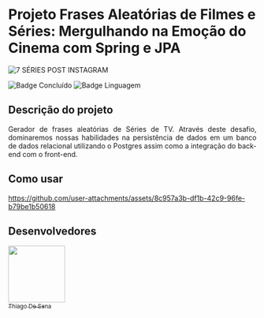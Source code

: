 # Projeto Frases Aleatórias de Filmes e Séries: Mergulhando na Emoção do Cinema com Spring e JPA
![7 SÉRIES POST INSTAGRAM](https://github.com/ThiagoDeSena/screenmatchfrases/assets/110785400/36f25987-2cfe-44d5-b49d-315706084a32)

![Badge Concluído](http://img.shields.io/static/v1?label=STATUS&message=CONCLUÍDO&color=GREEN&style=for-the-badge)
![Badge Linguagem](http://img.shields.io/static/v1?label=LINGUAGEM&message=JAVA&color=orange&style=for-the-badge)

## Descrição do projeto 

<p align="justify">
Gerador de frases aleatórias de Séries de TV. Através deste desafio, dominaremos nossas 
habilidades na persistência de dados em um banco de dados relacional utilizando o Postgres assim como a integração do back-end com o front-end.

## Como usar

https://github.com/user-attachments/assets/8c957a3b-df1b-42c9-96fe-b79be1b50618

## Desenvolvedores

[<img src="https://avatars.githubusercontent.com/u/110785400?v=4" width=115><br><sub>Thiago De Sena</sub>](https://www.linkedin.com/in/thiago-de-sena-ab5b09179/)



